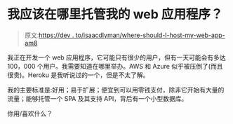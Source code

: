 # 我应该在哪里托管我的 web 应用程序？

> 原文:[https://dev . to/isaacdlyman/where-should-I-host-my-web-app-am8](https://dev.to/isaacdlyman/where-should-i-host-my-web-app-am8)

我正在开发一个 web 应用程序，它可能只有很少的用户，但有一天可能会有多达 100，000 个用户。我需要知道在哪里举办。AWS 和 Azure 似乎被压倒了(而且很贵)。Heroku 是我听说过的一个，但是不太了解。

我的主要标准是:好用；易于扩展；便宜到可以用零钱支付，除非它开始有大量的流量；能够托管一个 SPA 及其支持 API，背后有一个小型数据库。

你用/喜欢什么？